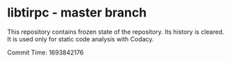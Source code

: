 # libtirpc - master branch

This repository contains frozen state of the repository.
Its history is cleared. It is used only for static code
analysis with Codacy.

Commit Time: 1693842176